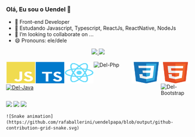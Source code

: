### Olá, Eu sou o Uendel 👋

- 👾 Front-end Developer
- 🌱 Estudando Javascript, Typescript, ReactJs, ReactNative, NodeJs
- 👯 I’m looking to collaborate on ...
- 😄 Pronouns: ele/dele

<div align="center">
  <a href="https://github.com/uendelpapa">
  <img height="180em" src="https://github-readme-stats.vercel.app/api?username=uendelpapa&show_icons=true&theme=merko&include_all_commits=true&count_private=true"/>
  <img height="180em" src="https://github-readme-stats.vercel.app/api/top-langs/?username=uendelpapa&layout=compact&langs_count=7&theme=merko"/>
</div>

<div style="display: inline_block"><br>
  <img align="left" alt="Del-Js" height="60" width="80" src="https://raw.githubusercontent.com/devicons/devicon/master/icons/javascript/javascript-plain.svg">
  <img align="left" alt="Del-Ts" height="60" width="80" src="https://raw.githubusercontent.com/devicons/devicon/master/icons/typescript/typescript-plain.svg">
  <img align="left" alt="Del-React" height="60" width="80" src="https://raw.githubusercontent.com/devicons/devicon/master/icons/react/react-original.svg">
  <img align="left" alt="Del-Php" height="60" width="80" src="https://cdn.jsdelivr.net/gh/devicons/devicon/icons/php/php-plain.svg">
  <img align="right" alt="Del-HTML" height="60" width="80" src="https://raw.githubusercontent.com/devicons/devicon/master/icons/html5/html5-original.svg">
  <img align="right" alt="Del-CSS" height="60" width="80" src="https://raw.githubusercontent.com/devicons/devicon/master/icons/css3/css3-original.svg">
  <img align="center" alt="Del-Java" height="60" width="80" src="https://cdn.jsdelivr.net/gh/devicons/devicon/icons/java/java-original-wordmark.svg" >
  <img align="right" alt="Del-Bootstrap" height="60" width="80" src="https://cdn.jsdelivr.net/gh/devicons/devicon/icons/bootstrap/bootstrap-original-wordmark.svg">
  
  ##
  
<div> 
  
  
  <a href="https://instagram.com/hikari.up" target="_blank"><img src="https://img.shields.io/badge/-Instagram-%23E4405F?style=for-the-badge&logo=instagram&logoColor=white" target="_blank"></a>
  <a href = "uendelpapa@gmail.com"><img src="https://img.shields.io/badge/-Gmail-%23333?style=for-the-badge&logo=gmail&logoColor=white" target="_blank"></a>
  <a href="https://www.linkedin.com/in/uendel-papa-1b6294211/" target="_blank"><img src="https://img.shields.io/badge/-LinkedIn-%230077B5?style=for-the-badge&logo=linkedin&logoColor=white" target="_blank"></a> 
 
 
</div>
        
    ![Snake animation](https://github.com/rafaballerini/uendelpapa/blob/output/github-contribution-grid-snake.svg)     
    
</div>
